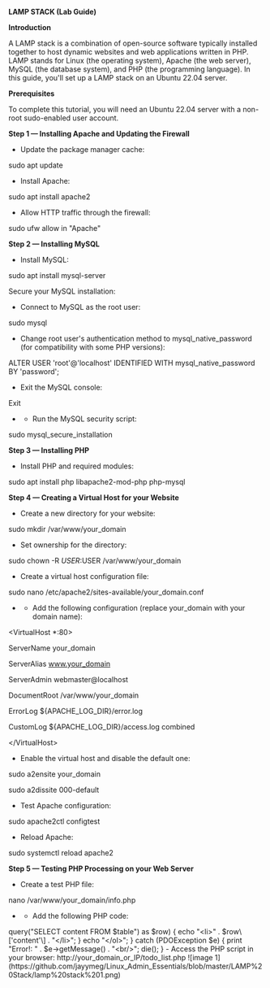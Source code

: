 **LAMP STACK (Lab Guide)**

**Introduction**

A LAMP stack is a combination of open-source software typically installed together to host dynamic websites and web applications written in PHP. LAMP stands for Linux (the operating system), Apache (the web server), MySQL (the database system), and PHP (the programming language). In this guide, you'll set up a LAMP stack on an Ubuntu 22.04 server.

**Prerequisites**

To complete this tutorial, you will need an Ubuntu 22.04 server with a non-root sudo-enabled user account.

**Step 1 — Installing Apache and Updating the Firewall**

- Update the package manager cache:

sudo apt update

- Install Apache:

sudo apt install apache2

- Allow HTTP traffic through the firewall:

sudo ufw allow in "Apache"

**Step 2 — Installing MySQL**

- Install MySQL:

sudo apt install mysql-server

Secure your MySQL installation:

- Connect to MySQL as the root user:

sudo mysql

- Change root user's authentication method to mysql_native_password (for compatibility with some PHP versions):

ALTER USER 'root'@'localhost' IDENTIFIED WITH mysql_native_password BY 'password';

- Exit the MySQL console:

Exit

- - Run the MySQL security script:

sudo mysql_secure_installation

**Step 3 — Installing PHP**

- Install PHP and required modules:

sudo apt install php libapache2-mod-php php-mysql

**Step 4 — Creating a Virtual Host for your Website**

- Create a new directory for your website:

sudo mkdir /var/www/your_domain

- Set ownership for the directory:

sudo chown -R $USER:$USER /var/www/your_domain

- Create a virtual host configuration file:

sudo nano /etc/apache2/sites-available/your_domain.conf

- - Add the following configuration (replace your_domain with your domain name):

&lt;VirtualHost \*:80&gt;

ServerName your_domain

ServerAlias www.your_domain

ServerAdmin webmaster@localhost

DocumentRoot /var/www/your_domain

ErrorLog ${APACHE_LOG_DIR}/error.log

CustomLog ${APACHE_LOG_DIR}/access.log combined

&lt;/VirtualHost&gt;

- Enable the virtual host and disable the default one:

sudo a2ensite your_domain

sudo a2dissite 000-default

- Test Apache configuration:

sudo apache2ctl configtest

- Reload Apache:

sudo systemctl reload apache2

**Step 5 — Testing PHP Processing on your Web Server**

- Create a test PHP file:

nano /var/www/your_domain/info.php

- - Add the following PHP code:

<?php

phpinfo();

- Access the PHP info page in your browser: http://server_domain_or_IP/info.php
- After confirming PHP is working, remove the info.php file:

sudo rm /var/www/your_domain/info.php

**Step 6 — Testing Database Connection from PHP (Optional)**

- Create a test database and user:
    - Access the MySQL console as root:

sudo mysql

- - Create a database and user:

CREATE DATABASE example_database;

CREATE USER 'example_user'@'%' IDENTIFIED BY 'password';

GRANT ALL ON example_database.\* TO 'example_user'@'%';

- - Exit the MySQL console:

exit

- Create a PHP script to test database connection:
    - Create a PHP file:

nano /var/www/your_domain/todo_list.php

- - Add the PHP script (replace with your user and password):

<?php

$user = "example_user";

$password = "password";

$database = "example_database";

$table = "todo_list";

try {

$db = new PDO("mysql:host=localhost;dbname=$database", $user, $password);

echo "&lt;h2&gt;TODO&lt;/h2&gt;&lt;ol&gt;";

foreach($db->query("SELECT content FROM $table") as $row) {

echo "&lt;li&gt;" . $row\['content'\] . "&lt;/li&gt;";

}

echo "&lt;/ol&gt;";

} catch (PDOException $e) {

print "Error!: " . $e->getMessage() . "&lt;br/&gt;";

die();

}

- Access the PHP script in your browser: http://your_domain_or_IP/todo_list.php




![image 1](https://github.com/jayymeg/Linux_Admin_Essentials/blob/master/LAMP%20Stack/lamp%20stack%201.png)

